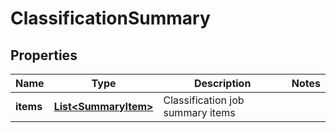 
# ClassificationSummary

## Properties
Name | Type | Description | Notes
------------ | ------------- | ------------- | -------------
**items** | [**List&lt;SummaryItem&gt;**](SummaryItem.md) | Classification job summary items | 



